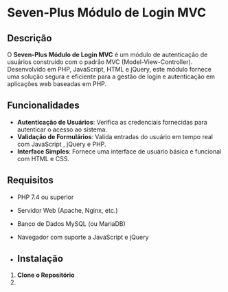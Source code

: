 # Seven-Plus Módulo de Login MVC

## Descrição

O **Seven-Plus Módulo de Login MVC** é um módulo de autenticação de usuários construído com o padrão MVC (Model-View-Controller). Desenvolvido em PHP, JavaScript, HTML e jQuery, este módulo fornece uma solução segura e eficiente para a gestão de login e autenticação em aplicações web baseadas em PHP.

## Funcionalidades

- **Autenticação de Usuários**: Verifica as credenciais fornecidas para autenticar o acesso ao sistema.
- **Validação de Formulários**: Valida entradas do usuário em tempo real com JavaScript , jQuery e PHP.
- **Interface Simples**: Fornece uma interface de usuário básica e funcional com HTML e CSS.

## Requisitos

- PHP 7.4 ou superior
- Servidor Web (Apache, Nginx, etc.)
- Banco de Dados MySQL (ou MariaDB)
- Navegador com suporte a JavaScript e jQuery

- ## Instalação

1. **Clone o Repositório**
2. 
